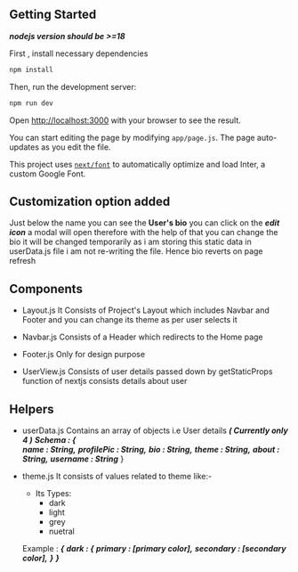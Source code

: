 ## Getting Started

***nodejs version should be >=18***

First , install necessary dependencies
```bash
npm install
```

Then, run the development server:
```bash
npm run dev
```

Open [http://localhost:3000](http://localhost:3000) with your browser to see the result.

You can start editing the page by modifying `app/page.js`. The page auto-updates as you edit the file.

This project uses [`next/font`](https://nextjs.org/docs/basic-features/font-optimization) to automatically optimize and load Inter, a custom Google Font.

## Customization option added
Just below the name you can see the **User's bio** you can click on the ***edit icon*** a modal will open therefore with the help of that you can change the bio it will be changed temporarily as i am storing this static data in userData.js file i am not re-writing the file. Hence bio reverts on page refresh

## Components

- Layout.js
  It Consists of Project's Layout which includes Navbar and Footer and you can change its theme as per user selects it

- Navbar.js
  Consists of a Header which redirects to the Home page

- Footer.js
  Only for design purpose

- UserView.js
  Consists of user details passed down by getStaticProps function of nextjs consists details about user

## Helpers

- userData.js
  Contains an array of objects i.e User details **_( Currently only 4 )_**
  **_Schema : {_**  
   **_name : String,_**
  **_profilePic : String,_**
  **_bio : String,_**
  **_theme : String,_**
  **_about : String,_**
  **_username : String_**
  }

- theme.js
  It consists of values related to theme like:-
    - Its Types:
        - dark
        - light
        - grey
        - nuetral

  Example : 
  **_{_**
  **_dark : {_**
  **_primary : [primary color],_**
  **_secondary : [secondary color],_**
  **_}_**
  **_}_**
